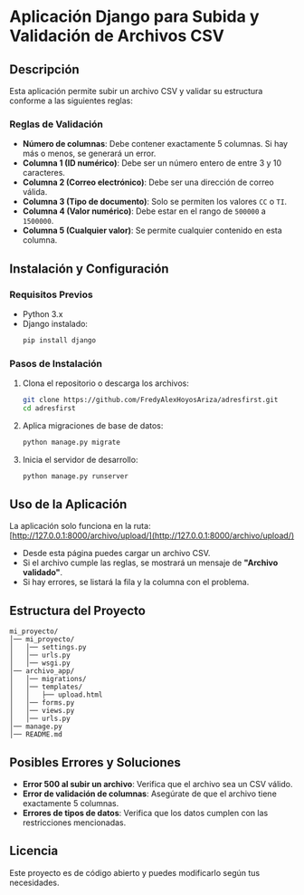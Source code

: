 # Aplicación Django para Subida y Validación de Archivos CSV

## Descripción

Esta aplicación permite subir un archivo CSV y validar su estructura conforme a las siguientes reglas:

### Reglas de Validación

- **Número de columnas**: Debe contener exactamente 5 columnas. Si hay más o menos, se generará un error.
- **Columna 1 (ID numérico)**: Debe ser un número entero de entre 3 y 10 caracteres.
- **Columna 2 (Correo electrónico)**: Debe ser una dirección de correo válida.
- **Columna 3 (Tipo de documento)**: Solo se permiten los valores `CC` o `TI`.
- **Columna 4 (Valor numérico)**: Debe estar en el rango de `500000` a `1500000`.
- **Columna 5 (Cualquier valor)**: Se permite cualquier contenido en esta columna.

## Instalación y Configuración

### Requisitos Previos

- Python 3.x
- Django instalado:  
  ```sh
  pip install django
  ```

### Pasos de Instalación

1. Clona el repositorio o descarga los archivos:
   ```sh
   git clone https://github.com/FredyAlexHoyosAriza/adresfirst.git
   cd adresfirst
   ```

2. Aplica migraciones de base de datos:
   ```sh
   python manage.py migrate
   ```

3. Inicia el servidor de desarrollo:
   ```sh
   python manage.py runserver
   ```

## Uso de la Aplicación

La aplicación solo funciona en la ruta:  
[http://127.0.0.1:8000/archivo/upload/](http://127.0.0.1:8000/archivo/upload/)

- Desde esta página puedes cargar un archivo CSV.
- Si el archivo cumple las reglas, se mostrará un mensaje de **"Archivo validado"**.
- Si hay errores, se listará la fila y la columna con el problema.

## Estructura del Proyecto

```
mi_proyecto/
│── mi_proyecto/
│   │── settings.py
│   │── urls.py
│   │── wsgi.py
│── archivo_app/
│   │── migrations/
│   │── templates/
│   │   ├── upload.html
│   │── forms.py
│   │── views.py
│   │── urls.py
│── manage.py
│── README.md
```

## Posibles Errores y Soluciones

- **Error 500 al subir un archivo**: Verifica que el archivo sea un CSV válido.
- **Error de validación de columnas**: Asegúrate de que el archivo tiene exactamente 5 columnas.
- **Errores de tipos de datos**: Verifica que los datos cumplen con las restricciones mencionadas.

## Licencia

Este proyecto es de código abierto y puedes modificarlo según tus necesidades.
